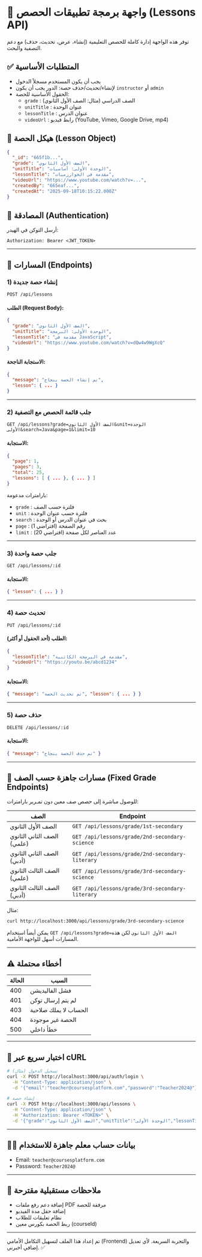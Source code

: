 # 📘 واجهة برمجة تطبيقات الحصص (Lessons API)

توفر هذه الواجهة إدارة كاملة للحصص التعليمية (إنشاء، عرض، تحديث، حذف) مع دعم التصفية والبحث.

## ✅ المتطلبات الأساسية
- يجب أن يكون المستخدم مسجلاً الدخول
- لإنشاء/تحديث/حذف حصة: الدور يجب أن يكون `instructor` أو `admin`
- الحقول الأساسية للحصة:
  - `grade` : الصف الدراسي (مثال: الصف الأول الثانوي)
  - `unitTitle` : عنوان الوحدة
  - `lessonTitle` : عنوان الدرس
  - `videoUrl` : رابط فيديو (YouTube, Vimeo, Google Drive, mp4)

## 🧱 هيكل الحصة (Lesson Object)
```json
{
  "_id": "665f1b...",
  "grade": "الصف الأول الثانوي",
  "unitTitle": "الوحدة الأولى: أساسيات",
  "lessonTitle": "مقدمة في الخوارزميات",
  "videoUrl": "https://www.youtube.com/watch?v=...",
  "createdBy": "665eaf...", 
  "createdAt": "2025-09-18T10:15:22.000Z"
}
```

## 🔐 المصادقة (Authentication)
أرسل التوكن في الهيدر:
```
Authorization: Bearer <JWT_TOKEN>
```

---
## 📍 المسارات (Endpoints)

### 1) إنشاء حصة جديدة
`POST /api/lessons`

#### الطلب (Request Body):
```json
{
  "grade": "الصف الأول الثانوي",
  "unitTitle": "الوحدة الأولى: البرمجة",
  "lessonTitle": "مقدمة في JavaScript",
  "videoUrl": "https://www.youtube.com/watch?v=dQw4w9WgXcQ"
}
```
#### الاستجابة الناجحة:
```json
{
  "message": "تم إنشاء الحصة بنجاح",
  "lesson": { ... }
}
```

---
### 2) جلب قائمة الحصص مع التصفية
`GET /api/lessons?grade=الصف الأول الثانوي&unit=الوحدة الأولى&search=Java&page=1&limit=10`

#### الاستجابة:
```json
{
  "page": 1,
  "pages": 3,
  "total": 25,
  "lessons": [ { ... }, { ... } ]
}
```

بارامترات مدعومة:
- `grade` : فلترة حسب الصف
- `unit` : فلترة حسب عنوان الوحدة
- `search` : بحث في عنوان الدرس أو الوحدة
- `page` : رقم الصفحة (افتراضي 1)
- `limit` : عدد العناصر لكل صفحة (افتراضي 20)

---
### 3) جلب حصة واحدة
`GET /api/lessons/:id`

#### الاستجابة:
```json
{ "lesson": { ... } }
```

---
### 4) تحديث حصة
`PUT /api/lessons/:id`

#### الطلب (أحد الحقول أو أكثر):
```json
{
  "lessonTitle": "مقدمة في البرمجة الكائنية",
  "videoUrl": "https://youtu.be/abcd1234"
}
```
#### الاستجابة:
```json
{ "message": "تم تحديث الحصة", "lesson": { ... } }
```

---
### 5) حذف حصة
`DELETE /api/lessons/:id`

#### الاستجابة:
```json
{ "message": "تم حذف الحصة بنجاح" }
```

---
## 🎯 مسارات جاهزة حسب الصف (Fixed Grade Endpoints)
للوصول مباشرة إلى حصص صف معين دون تمـرير بارامترات:

| الصف | Endpoint |
|------|----------|
| الصف الأول الثانوي | `GET /api/lessons/grade/1st-secondary` |
| الصف الثاني الثانوي (علمي) | `GET /api/lessons/grade/2nd-secondary-science` |
| الصف الثاني الثانوي (أدبي) | `GET /api/lessons/grade/2nd-secondary-literary` |
| الصف الثالث الثانوي (علمي) | `GET /api/lessons/grade/3rd-secondary-science` |
| الصف الثالث الثانوي (أدبي) | `GET /api/lessons/grade/3rd-secondary-literary` |

مثال:
```bash
curl http://localhost:3000/api/lessons/grade/3rd-secondary-science
```

يمكن أيضاً استخدام `GET /api/lessons?grade=الصف الأول الثانوي` لكن هذه المسارات أسهل للواجهة الأمامية.

---
## ⚠️ أخطاء محتملة
| الحالة | السبب |
|--------|-------|
| 400 | فشل الفاليديشن |
| 401 | لم يتم إرسال توكن |
| 403 | الحساب لا يملك صلاحية |
| 404 | الحصة غير موجودة |
| 500 | خطأ داخلي |

---
## 🧪 اختبار سريع عبر cURL
```bash
# تسجيل الدخول (مثال)
curl -X POST http://localhost:3000/api/auth/login \
  -H "Content-Type: application/json" \
  -d '{"email":"teacher@coursesplatform.com","password":"Teacher2024@"}'

# إنشاء حصة
curl -X POST http://localhost:3000/api/lessons \
  -H "Content-Type: application/json" \
  -H "Authorization: Bearer <TOKEN>" \
  -d '{"grade":"الصف الأول الثانوي","unitTitle":"الوحدة الأولى","lessonTitle":"مقدمة","videoUrl":"https://youtu.be/dQw4w9WgXcQ"}'
```

---
## 👨‍🏫 بيانات حساب معلم جاهزة للاستخدام
- Email: `teacher@coursesplatform.com`
- Password: `Teacher2024@`

---
## 🚀 ملاحظات مستقبلية مقترحة
- إضافة دعم رفع ملفات PDF مرفقة للحصة
- إضافة حقل مدة الفيديو
- نظام تعليقات للطلاب
- ربط الحصة بكورس معين (courseId)

---
تم إعداد هذا الملف لتسهيل التكامل الأمامي (Frontend) والتجربة السريعة. لأي تعديل إضافي أخبرني. ✅
